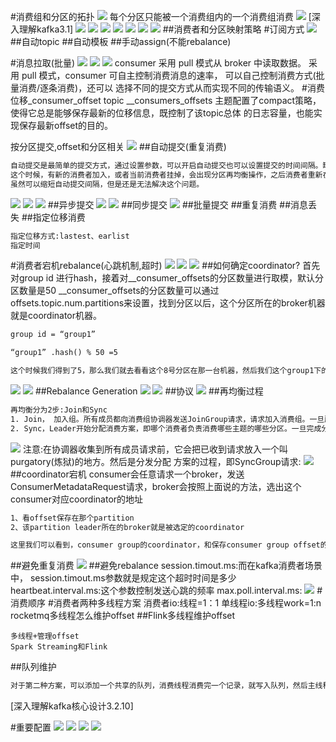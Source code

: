 
#消费组和分区的拓扑
![](.z_06_分布式_消息队列_kafka_03_消费者_消费组_多线程方案_images/ff64bca5.png)
每个分区只能被一个消费组内的一个消费组消费
![](.z_06_分布式_消息队列_kafka_03_消费者_消费组_多线程方案_images/f5e5dafb.png)
[深入理解kafka3.1]
![](.z_06_分布式_消息队列_kafka_03_消费者_消费组_多线程方案_images/5be5357f.png)
![](.z_06_分布式_消息队列_kafka_03_消费者_消费组_多线程方案_images/552f548b.png)
![](.z_06_分布式_消息队列_kafka_03_消费者_消费组_消息拉取_消费位移_rebalance_多线程方案_images/86b9cd28.png)
![](.z_06_分布式_消息队列_kafka_03_消费者_消费组_消息拉取_消费位移_rebalance_多线程方案_images/2c064f97.png)
![](.z_06_分布式_消息队列_kafka_03_消费者_消费组_消息拉取_消费位移_rebalance_多线程方案_images/13d096c5.png)
![](.z_06_分布式_消息队列_kafka_03_消费者_消费组_消息拉取_消费位移_rebalance_多线程方案_images/6b29da62.png)
![](.z_06_分布式_消息队列_kafka_03_消费者_消费组_消息拉取_消费位移_rebalance_多线程方案_images/3b00990c.png)
##消费者和分区映射策略
#订阅方式
![](.z_06_分布式_消息队列_kafka_03_消费者_消费组_消费位移_rebalance_多线程方案_images/ac1b66c6.png)
##自动topic
##自动模板
##手动assign(不能rebalance)

#消息拉取(批量)
![](.z_06_分布式_消息队列_kafka_03_消费者_消费组_消息拉取_消费位移_rebalance_多线程方案_images/7a4f57dd.png)
![](.z_06_分布式_消息队列_kafka_03_消费者_消费组_消息拉取_消费位移_rebalance_多线程方案_images/454bcf6d.png)
![](.z_06_分布式_消息队列_kafka_03_消费者_消费组_消息拉取_消费位移_rebalance_多线程方案_images/81164589.png)
consumer 采用 pull 模式从 broker 中读取数据。
采用 pull 模式，consumer 可自主控制消费消息的速率， 可以自己控制消费方式(批量消费/逐条消费)，还可以
选择不同的提交方式从而实现不同的传输语义。
#消费位移_consumer_offset topic
__consumers_offsets 主题配置了compact策略，使得它总是能够保存最新的位移信息，既控制了该topic总体 的日志容量，也能实现保存最新offset的目的。

[](https://segmentfault.com/a/1190000021230196)
按分区提交,offset和分区相关
![](.z_06_分布式_消息队列_kafka_03_消费者_消费组_消息拉取_消费位移_rebalance_多线程方案_images/c45971c7.png)
##自动提交(重复消费)
```asp
自动提交是最简单的提交方式，通过设置参数，可以开启自动提交也可以设置提交的时间间隔。缺点就是，当消费了一些数据后，还未达到自动的提交时间，
这个时候，有新的消费者加入，或者当前消费者挂掉，会出现分区再均衡操作，之后消费者重新在上一次提交的Offset开始消费，造成重复消费。
虽然可以缩短自动提交间隔，但是还是无法解决这个问题。
```
![](.z_06_分布式_消息队列_kafka_03_消费者_消费组_消息拉取_消费位移_rebalance_多线程方案_images/6b88a245.png)
![](.z_06_分布式_消息队列_kafka_03_消费者_消费组_消息拉取_消费位移_rebalance_多线程方案_images/46efd86b.png)
![](.z_06_分布式_消息队列_kafka_03_消费者_消费组_消息拉取_消费位移_rebalance_多线程方案_images/c23f2164.png)
##异步提交
![](.z_06_分布式_消息队列_kafka_03_消费者_消费组_消息拉取_消费位移_rebalance_多线程方案_images/14198b6a.png)
![](.z_06_分布式_消息队列_kafka_03_消费者_消费组_消息拉取_消费位移_rebalance_多线程方案_images/f49826fe.png)
##同步提交
![](.z_06_分布式_消息队列_kafka_03_消费者_消费组_消息拉取_消费位移_rebalance_多线程方案_images/cc2528bc.png)
##批量提交
##重复消费
##消息丢失
##指定位移消费
```asp
指定位移方式:lastest、earlist
指定时间
```
#消费者宕机rebalance(心跳机制,超时)
![](.z_06_分布式_消息队列_kafka_03_消费者_消费组_消息拉取_消费位移_rebalance_多线程方案_images/6480dfd6.png)
![](.z_06_分布式_消息队列_kafka_03_消费者_消费组_消息拉取_消费位移_rebalance_多线程方案_images/f09d2b67.png)
[](https://cloud.tencent.com/developer/article/1530498)
![](.z_06_分布式_消息队列_kafka_03_消费者_消费组_消息拉取_消费位移_rebalance_多线程方案_images/d14dd4a1.png)
##如何确定coordinator?
首先对group id 进行hash，接着对__consumer_offsets的分区数量进行取模，默认分区数量是50
__consumer_offsets的分区数量可以通过offsets.topic.num.partitions来设置，找到分区以后，这个分区所在的broker机器就是coordinator机器。
```asp
group id = “group1”

“group1” .hash() % 50 =5

这个时候我们得到了5，那么我们就去看看这个8号分区在那一台机器，然后我们这个group1下的所有消费者就知道了提交offset的时候是往哪个分区去提交offset
```
![](.z_06_分布式_消息队列_kafka_03_消费者_消费组_消息拉取_消费位移_rebalance_多线程方案_images/8179eb7c.png)
[](https://blog.csdn.net/weixin_43704599/article/details/107742641)
![](.z_06_分布式_消息队列_kafka_03_消费者_消费组_消息拉取_消费位移_rebalance_多线程方案_images/97c8bf1a.png)
##Rebalance Generation
![](.z_06_分布式_消息队列_kafka_03_消费者_消费组_消息拉取_消费位移_rebalance_多线程方案_images/2988a85c.png)
![](.z_06_分布式_消息队列_kafka_03_消费者_消费组_消息拉取_消费位移_rebalance_多线程方案_images/c6623c89.png)
##协议
![](.z_06_分布式_消息队列_kafka_03_消费者_消费组_消息拉取_消费位移_rebalance_多线程方案_images/c66576a3.png)
##再均衡过程
```asp
再均衡分为2步:Join和Sync
1. Join， 加入组。所有成员都向消费组协调器发送JoinGroup请求，请求加入消费组。一旦所有成员都发送了 JoinGroup请求，协调i器从中选择一个消费者担任Leader的⻆色，并把组成员信息以及订阅信息发给 Leader。
2. Sync，Leader开始分配消费方案，即哪个消费者负责消费哪些主题的哪些分区。一旦完成分配，Leader会 将这个方案封装进SyncGroup请求中发给消费组协调器，非Leader也会发SyncGroup请求，只是内容为空。
```
![](.z_06_分布式_消息队列_kafka_03_消费者_消费组_消息拉取_消费位移_rebalance_多线程方案_images/a9fd3cda.png)
注意:在协调器收集到所有成员请求前，它会把已收到请求放入一个叫purgatory(炼狱)的地方。然后是分发分配 方案的过程，即SyncGroup请求:
![](.z_06_分布式_消息队列_kafka_03_消费者_消费组_消息拉取_消费位移_rebalance_多线程方案_images/0d4d1831.png)
##coordinator宕机
[](https://www.modb.pro/db/86270)
consumer会任意请求一个broker，发送ConsumerMetadataRequest请求，broker会按照上面说的方法，选出这个consumer对应coordinator的地址
```asp
1、看offset保存在那个partition
2、该partition leader所在的broker就是被选定的coordinator

这里我们可以看到，consumer group的coordinator，和保存consumer group offset的partition leader是同一台机器。
```
##避免重复消费
![](.z_06_分布式_消息队列_kafka_03_消费者_消费组_消息拉取_消费位移_rebalance_多线程方案_images/42caab4f.png)
##避免rebalance
[](https://cloud.tencent.com/developer/article/1645596)
session.timout.ms:而在kafka消费者场景中， session.timout.ms参数就是规定这个超时时间是多少
heartbeat.interval.ms:这个参数控制发送心跳的频率
max.poll.interval.ms:
![](.z_06_分布式_消息队列_kafka_03_消费者_消费组_消息拉取_消费位移_rebalance_多线程方案_images/ef2c12fb.png)
#消费顺序
#消费者两种多线程方案
消费者io:线程=1：1
单线程io:多线程work=1:n
[](https://time.geekbang.org/column/article/108512)
rocketmq多线程怎么维护offset
##Flink多线程维护offset

```
多线程+管理offset
Spark Streaming和Flink
```
##队列维护
```asp
对于第二种方案，可以添加一个共享的队列，消费线程消费完一个记录，就写入队列，然后主线程可以读取这个队列，然后依次提交小号的offset

```
[深入理解kafka核心设计3.2.10]

#重要配置
![](.z_06_分布式_消息队列_kafka_03_消费者_消费组_消息拉取_消费位移_rebalance_多线程方案_images/68082bd7.png)
![](.z_06_分布式_消息队列_kafka_03_消费者_消费组_消息拉取_消费位移_rebalance_多线程方案_images/c5c161eb.png)
![](.z_06_分布式_消息队列_kafka_03_消费者_消费组_消息拉取_消费位移_rebalance_多线程方案_images/36815032.png)
![](.z_06_分布式_消息队列_kafka_03_消费者_消费组_消息拉取_消费位移_rebalance_多线程方案_images/2cc06ce5.png)
